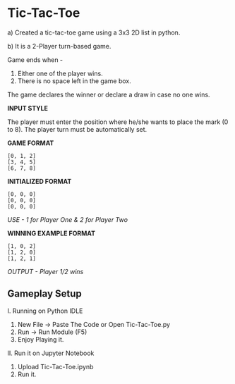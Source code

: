 # Tic-Tac-Toe
a) Created a tic-tac-toe game using a 3x3 2D list in python.

b) It is a 2-Player turn-based game.

Game ends when - 

   1. Either one of the player wins.
   2. There is no space left in the game box.

The game declares the winner or declare a draw in case no one wins.

**INPUT STYLE**

The player must enter the position where he/she wants to place the mark (0 to 8).
The player turn must be automatically set.

**GAME FORMAT**

    [0, 1, 2]
    [3, 4, 5]
    [6, 7, 8]

**INITIALIZED FORMAT**

    [0, 0, 0]
    [0, 0, 0]
    [0, 0, 0]

*USE - 1 for Player One & 2 for Player Two*

**WINNING EXAMPLE FORMAT**

    [1, 0, 2]
    [1, 2, 0]
    [1, 2, 1]

*OUTPUT - Player 1/2 wins*


## Gameplay Setup

I. Running on Python IDLE

   1. New File -> Paste The Code or Open Tic-Tac-Toe.py
   2. Run -> Run Module (F5)
   3. Enjoy Playing it.
 
II. Run it on Jupyter Notebook

   1. Upload Tic-Tac-Toe.ipynb
   2. Run it.
